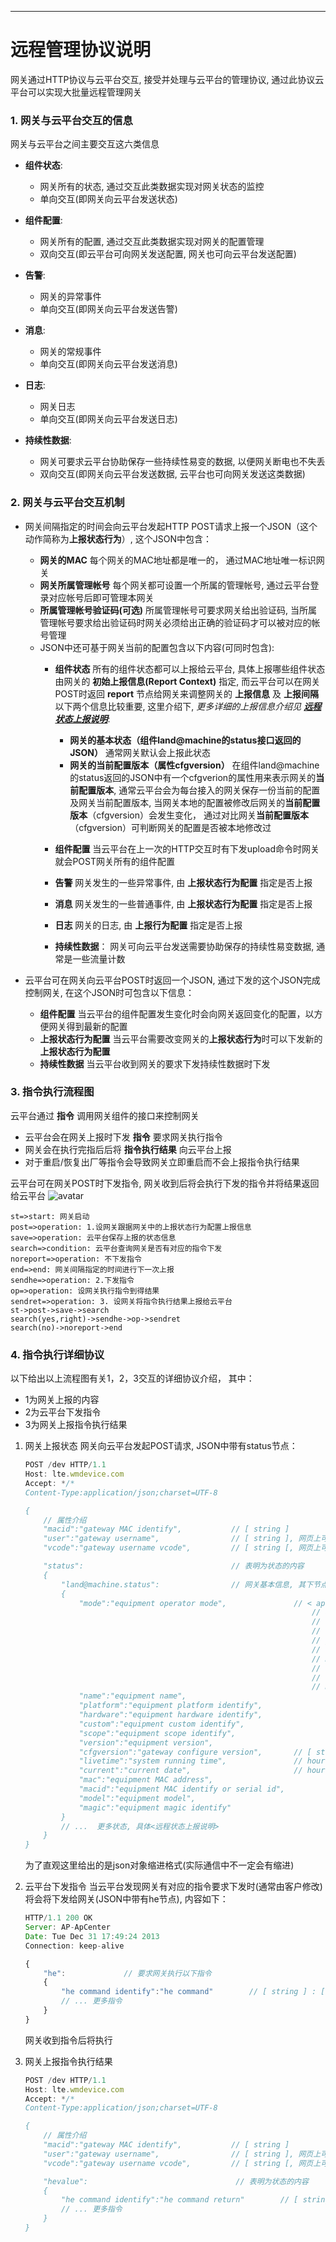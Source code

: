 ***
# 远程管理协议说明 
网关通过HTTP协议与云平台交互, 接受并处理与云平台的管理协议, 通过此协议云平台可以实现大批量远程管理网关

### **1. 网关与云平台交互的信息**  

网关与云平台之间主要交互这六类信息
- **组件状态**: 
  - 网关所有的状态, 通过交互此类数据实现对网关状态的监控
  - 单向交互(即网关向云平台发送状态)

- **组件配置**: 
  - 网关所有的配置, 通过交互此类数据实现对网关的配置管理
  - 双向交互(即云平台可向网关发送配置, 网关也可向云平台发送配置)

- **告警**: 
  - 网关的异常事件
  - 单向交互(即网关向云平台发送告警)
- **消息**: 
  - 网关的常规事件
  - 单向交互(即网关向云平台发送消息)
- **日志**: 
  - 网关日志
  - 单向交互(即网关向云平台发送日志)
- **持续性数据**: 
  - 网关可要求云平台协助保存一些持续性易变的数据, 以便网关断电也不失丢
  - 双向交互(即网关向云平台发送数据, 云平台也可向网关发送这类数据)



### **2. 网关与云平台交互机制**

- 网关间隔指定的时间会向云平台发起HTTP POST请求上报一个JSON（这个动作简称为**上报状态行为**）, 这个JSON中包含：
  - **网关的MAC** 
    每个网关的MAC地址都是唯一的， 通过MAC地址唯一标识网关
  - **网关所属管理帐号** 
    每个网关都可设置一个所属的管理帐号, 通过云平台登录对应帐号后即可管理本网关
  - **所属管理帐号验证码(可选)** 
    所属管理帐号可要求网关给出验证码, 当所属管理帐号要求给出验证码时网关必须给出正确的验证码才可以被对应的帐号管理
  - JSON中还可基于网关当前的配置包含以下内容(可同时包含): 
    - **组件状态** 
    所有的组件状态都可以上报给云平台, 具体上报哪些组件状态由网关的 **初始上报信息(Report Context)** 指定, 而云平台可以在网关POST时返回 **report** 节点给网关来调整网关的 **上报信息** 及 **上报间隔**
    以下两个信息比较重要, 这里介绍下, *更多详细的上报信息介绍见 **[远程状态上报说明](./devport_report.md)***:
      - **网关的基本状态（组件land@machine的status接口返回的JSON）** 
        通常网关默认会上报此状态
      - **网关的当前配置版本（属性cfgversion）** 
        在组件land@machine的status返回的JSON中有一个cfgverion的属性用来表示网关的**当前配置版本**, 通常云平台会为每台接入的网关保存一份当前的配置及网关当前配置版本, 当网关本地的配置被修改后网关的**当前配置版本**（cfgversion）会发生变化， 通过对比网关**当前配置版本**（cfgversion）可判断网关的配置是否被本地修改过 
    
    - **组件配置** 
    当云平台在上一次的HTTP交互时有下发upload命令时网关就会POST网关所有的组件配置
    - **告警** 
    网关发生的一些异常事件, 由 **上报状态行为配置** 指定是否上报
    - **消息** 
    网关发生的一些普通事件, 由 **上报状态行为配置** 指定是否上报
    - **日志** 
    网关的日志, 由 **上报行为配置** 指定是否上报
    - **持续性数据**： 
    网关可向云平台发送需要协助保存的持续性易变数据, 通常是一些流量计数

- 云平台可在网关向云平台POST时返回一个JSON, 通过下发的这个JSON完成控制网关, 在这个JSON时可包含以下信息：
    - **组件配置** 
    当云平台的组件配置发生变化时会向网关返回变化的配置，以方便网关得到最新的配置
    - **上报状态行为配置** 
    当云平台需要改变网关的**上报状态行为**时可以下发新的**上报状态行为配置**
    - **持续性数据** 
    当云平台收到网关的要求下发持续性数据时下发



### **3. 指令执行流程图**

云平台通过 **指令** 调用网关组件的接口来控制网关 
  - 云平台会在网关上报时下发 **指令** 要求网关执行指令 
  - 网关会在执行完指后后将 **指令执行结果** 向云平台上报 
  - 对于重启/恢复出厂等指令会导致网关立即重启而不会上报指令执行结果

云平台可在网关POST时下发指令, 网关收到后将会执行下发的指令并将结果返回给云平台
![avatar](./devport_protocol_order.png)

```flow
st=>start: 网关启动
post=>operation: 1.设网关跟据网关中的上报状态行为配置上报信息
save=>operation: 云平台保存上报的状态信息
search=>condition: 云平台查询网关是否有对应的指令下发
noreport=>operation: 不下发指令
end=>end: 网关间隔指定的时间进行下一次上报
sendhe=>operation: 2.下发指令
op=>operation: 设网关执行指令到得结果
sendret=>operation: 3. 设网关将指令执行结果上报给云平台
st->post->save->search
search(yes,right)->sendhe->op->sendret
search(no)->noreport->end
```

### **4. 指令执行详细协议**

以下给出以上流程图有关1，2，3交互的详细协议介绍， 其中：
- 1为网关上报的内容 
- 2为云平台下发指令 
- 3为网关上报指令执行结果 
1. 网关上报状态 
    网关向云平台发起POST请求, JSON中带有status节点：
    ```javascript
    POST /dev HTTP/1.1
    Host: lte.wmdevice.com
    Accept: */*
    Content-Type:application/json;charset=UTF-8

    {
        // 属性介绍
        "macid":"gateway MAC identify",           // [ string ]
        "user":"gateway username",                // [ string ], 网页上可配置
        "vcode":"gateway username vcode",         // [ string [, 网页上可配置

        "status":                                 // 表明为状态的内容
        {
            "land@machine.status":                // 网关基本信息, 其下节点属性具体见land@machine组件status接口描述
            {
                "mode":"equipment operator mode",               // < ap, wisp, nwisp, gateway, dgateway, misp, nmisp, dmisp, mix >
                                                                    // ap: access point
                                                                    // wisp: 2.4G Wireless Internet Service Provider connection
                                                                    // nwisp: 5.8G Wireless Internet Service Provider connection( need the board support 5.8G wirless baseba
                                                                    // gateway: wire WAN gateway
                                                                    // dgateway: Dual wire WAN gateway
                                                                    // misp: LTE Mobile Internet Service Provider connection( need the board support LTE baseband)
                                                                    // nmisp: Next LTE/NR Mobile Internet Service Provider connection( need the board support LTE/NR baseban
                                                                    // dmisp: Dual LTE/NR Mobile Internet Service Provider connection( need the board support two LTE/NR bas
                                                                    // mix: custom mix connection from multiple internet connection
                "name":"equipment name",
                "platform":"equipment platform identify",
                "hardware":"equipment hardware identify",
                "custom":"equipment custom identify",
                "scope":"equipment scope identify",
                "version":"equipment version",
                "cfgversion":"gateway configure version",       // [ string ]
                "livetime":"system running time",               // hour:minute:second:day
                "current":"current date",                       // hour:minute:second:month:day:year
                "mac":"equipment MAC address",
                "macid":"equipment MAC identify or serial id",
                "model":"equipment model",
                "magic":"equipment magic identify"
            }
            // ...  更多状态, 具体<远程状态上报说明>
        }
    }
    ```
    为了直观这里给出的是json对象缩进格式(实际通信中不一定会有缩进)

2. 云平台下发指令 
    当云平台发现网关有对应的指令要求下发时(通常由客户修改)将会将下发给网关(JSON中带有he节点), 内容如下：
    ```javascript
    HTTP/1.1 200 OK
    Server: AP-ApCenter
    Date: Tue Dec 31 17:49:24 2013
    Connection: keep-alive

    {
        "he":             // 要求网关执行以下指令
        {
            "he command identify":"he command"        // [ string ] : [ string ]
            // ... 更多指令
        }
    }
    ```
    网关收到指令后将执行

3. 网关上报指令执行结果 
    ```javascript
    POST /dev HTTP/1.1
    Host: lte.wmdevice.com
    Accept: */*
    Content-Type:application/json;charset=UTF-8

    {
        // 属性介绍
        "macid":"gateway MAC identify",           // [ string ]
        "user":"gateway username",                // [ string ], 网页上可配置
        "vcode":"gateway username vcode",         // [ string [, 网页上可配置

        "hevalue":                                 // 表明为状态的内容
        {
            "he command identify":"he command return"        // [ string ] : [ string ]
            // ... 更多指令
        }
    }
    ```
